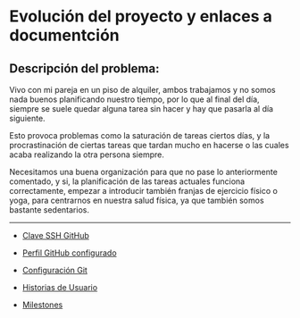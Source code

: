 # Evolución del proyecto y enlaces a documentción

## Descripción del problema:

Vivo con mi pareja en un piso de alquiler, ambos trabajamos y no somos nada buenos planificando nuestro tiempo, por lo que al final del día, siempre se suele quedar alguna tarea sin hacer y hay que pasarla al día siguiente.

Esto provoca problemas como la saturación de tareas ciertos días, y la procrastinación de ciertas tareas que tardan mucho en hacerse o las cuales acaba realizando la otra persona siempre.

Necesitamos una buena organización para que no pase lo anteriormente comentado, y si, la planificación de las tareas actuales funciona correctamente, empezar a introducir también franjas de ejercicio físico o yoga, para centrarnos en nuestra salud física, ya que también somos bastante sedentarios.

---

- [Clave SSH GitHub](./docs/comprobacion-clave-ssh.png)

- [Perfil GitHub configurado](./docs/comprobacion-perfil-github.png)

- [Configuración Git](./docs/configuracion-git.png)

- [Historias de Usuario](./docs/historias_usuario.md)

- [Milestones](./docs/milestones.md)

